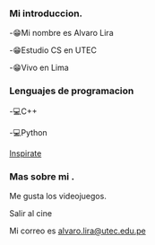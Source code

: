 ### Mi introduccion.
-:grin:Mi nombre es Alvaro Lira

-:grin:Estudio CS en UTEC

-:grin:Vivo en Lima

### Lenguajes de programacion
-:computer:C++

-:computer:Python

[Inspirate](https://i.ytimg.com/vi/7TezZ2JbvZs/maxresdefault.jpg)

### Mas sobre mi .
Me gusta los videojuegos.

Salir al cine 

Mi correo es alvaro.lira@utec.edu.pe
